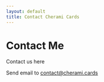 ```yaml
---
layout: default
title: Contact Cherami Cards
---
```


<div id="contact">
  <h1 class="pageTitle">Contact Me</h1>
  <div class="contactContent">
    <p class="intro">Contact us here</p>
    <p>Send email to <a href="mail:to=contact@cherami.cards">contact@cherami.cards</a></p>
  </div>
</div>
